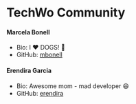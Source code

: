 # TechWo Community

#### Marcela Bonell
- Bio: I :heart: DOGS! :dog:
- GitHub: [mbonell](https://github.com/mbonell)

#### Erendira Garcia
- Bio: Awesome mom - mad developer :smile:
- GitHub: [erendira](https://github.com/erendira)

